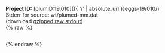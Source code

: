 **Project ID:** [plumID:19.010]({{ '/' | absolute_url }}eggs-19/010/)  
Stderr for source:  wt/plumed-mm.dat   
(download [gzipped raw stdout](plumed-mm.dat.plumed_master.stdout.txt.gz))  
{% raw %}
<pre>
</pre>
{% endraw %}
